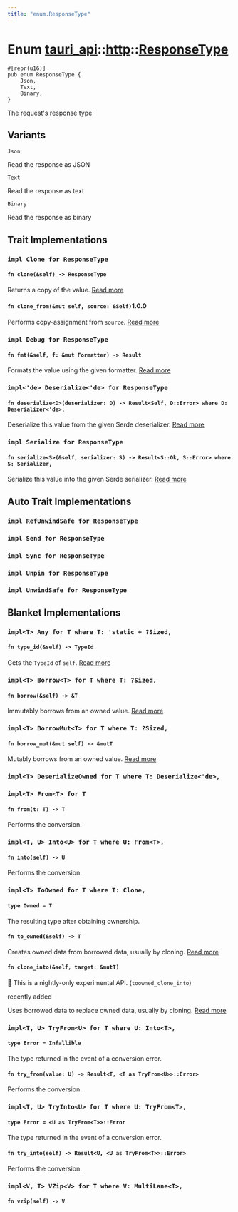 ```yaml
---
title: "enum.ResponseType"
---
```


# Enum [tauri_api](/docs/api/rust/tauri_api/../index.html)::​[http](/docs/api/rust/tauri_api/index.html)::​[ResponseType](/docs/api/rust/tauri_api/)

    #[repr(u16)]
    pub enum ResponseType {
        Json,
        Text,
        Binary,
    }

The request's response type

## Variants

`Json`

Read the response as JSON

`Text`

Read the response as text

`Binary`

Read the response as binary

## Trait Implementations

### `impl Clone for ResponseType`

#### `fn clone(&self) -> ResponseType`

Returns a copy of the value. [Read more](https://doc.rust-lang.org/nightly/core/clone/trait.Clone.html#tymethod.clone)

#### `fn clone_from(&mut self, source: &Self)`1.0.0

Performs copy-assignment from `source`. [Read more](https://doc.rust-lang.org/nightly/core/clone/trait.Clone.html#method.clone_from)

### `impl Debug for ResponseType`

#### `fn fmt(&self, f: &mut Formatter) -> Result`

Formats the value using the given formatter. [Read more](https://doc.rust-lang.org/nightly/core/fmt/trait.Debug.html#tymethod.fmt)

### `impl<'de> Deserialize<'de> for ResponseType`

#### `fn deserialize<D>(deserializer: D) -> Result<Self, D::Error> where D: Deserializer<'de>,`

Deserialize this value from the given Serde deserializer. [Read more](https://docs.rs/serde/1.0.115/serde/de/trait.Deserialize.html#tymethod.deserialize)

### `impl Serialize for ResponseType`

#### `fn serialize<S>(&self, serializer: S) -> Result<S::Ok, S::Error> where S: Serializer,`

Serialize this value into the given Serde serializer. [Read more](https://docs.rs/serde/1.0.115/serde/ser/trait.Serialize.html#tymethod.serialize)

## Auto Trait Implementations

### `impl RefUnwindSafe for ResponseType`

### `impl Send for ResponseType`

### `impl Sync for ResponseType`

### `impl Unpin for ResponseType`

### `impl UnwindSafe for ResponseType`

## Blanket Implementations

### `impl<T> Any for T where T: 'static + ?Sized,`

#### `fn type_id(&self) -> TypeId`

Gets the `TypeId` of `self`. [Read more](https://doc.rust-lang.org/nightly/core/any/trait.Any.html#tymethod.type_id)

### `impl<T> Borrow<T> for T where T: ?Sized,`

#### `fn borrow(&self) -> &T`

Immutably borrows from an owned value. [Read more](https://doc.rust-lang.org/nightly/core/borrow/trait.Borrow.html#tymethod.borrow)

### `impl<T> BorrowMut<T> for T where T: ?Sized,`

#### `fn borrow_mut(&mut self) -> &mutT`

Mutably borrows from an owned value. [Read more](https://doc.rust-lang.org/nightly/core/borrow/trait.BorrowMut.html#tymethod.borrow_mut)

### `impl<T> DeserializeOwned for T where T: Deserialize<'de>,`

### `impl<T> From<T> for T`

#### `fn from(t: T) -> T`

Performs the conversion.

### `impl<T, U> Into<U> for T where U: From<T>,`

#### `fn into(self) -> U`

Performs the conversion.

### `impl<T> ToOwned for T where T: Clone,`

#### `type Owned = T`

The resulting type after obtaining ownership.

#### `fn to_owned(&self) -> T`

Creates owned data from borrowed data, usually by cloning. [Read more](https://doc.rust-lang.org/nightly/alloc/borrow/trait.ToOwned.html#tymethod.to_owned)

#### `fn clone_into(&self, target: &mutT)`

🔬 This is a nightly-only experimental API. (`toowned_clone_into`)

recently added

Uses borrowed data to replace owned data, usually by cloning. [Read more](https://doc.rust-lang.org/nightly/alloc/borrow/trait.ToOwned.html#method.clone_into)

### `impl<T, U> TryFrom<U> for T where U: Into<T>,`

#### `type Error = Infallible`

The type returned in the event of a conversion error.

#### `fn try_from(value: U) -> Result<T, <T as TryFrom<U>>::Error>`

Performs the conversion.

### `impl<T, U> TryInto<U> for T where U: TryFrom<T>,`

#### `type Error = <U as TryFrom<T>>::Error`

The type returned in the event of a conversion error.

#### `fn try_into(self) -> Result<U, <U as TryFrom<T>>::Error>`

Performs the conversion.

### `impl<V, T> VZip<V> for T where V: MultiLane<T>,`

#### `fn vzip(self) -> V`
